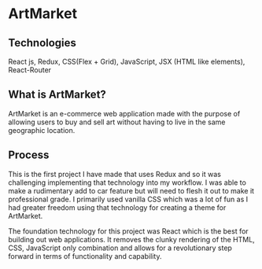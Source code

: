 # ArtMarket

## Technologies

React js, Redux, CSS(Flex + Grid), JavaScript, JSX (HTML like elements), React-Router

## What is ArtMarket?

ArtMarket is an e-commerce web application made with the purpose of allowing users to buy and sell art without having to live in the same geographic location.

## Process

This is the first project I have made that uses Redux and so it was challenging implementing that technology into my workflow. I was able to make a rudimentary add to car feature but will need to flesh it out to make it professional grade. I primarily used vanilla CSS which was a lot of fun as I had greater freedom using that technology for creating a theme for ArtMarket.

The foundation technology for this project was React which is the best for building out web applications. It removes the clunky rendering of the HTML, CSS, JavaScript only combination and allows for a revolutionary step forward in terms of functionality and capability.
